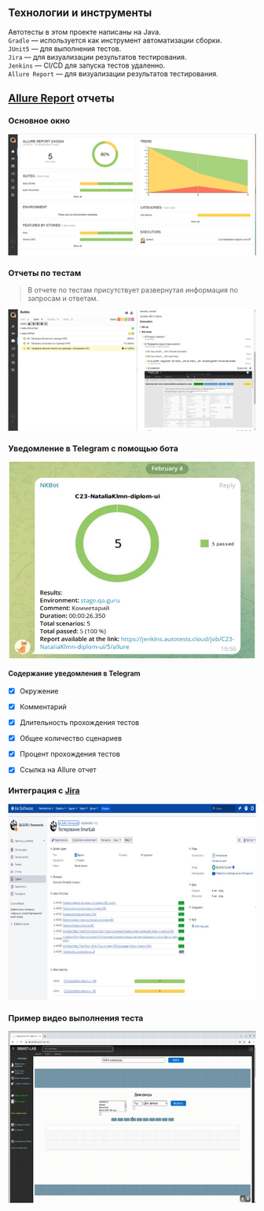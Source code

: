 <a id="tools"></a>
## Технологии и инструменты
Автотесты в этом проекте написаны на Java.\
<code>Gradle</code> — используется как инструмент автоматизации сборки.\
<code>JUnit5</code> — для выполнения тестов.\
<code>Jira</code> — для визуализации результатов тестирования.\
<code>Jenkins</code> — CI/CD для запуска тестов удаленно.\
<code>Allure Report</code> — для визуализации результатов тестирования.


<a id="allure"></a>
## </a> [Allure Report](https://jenkins.autotests.cloud/job/C23-NataliaKlmn-diplom-ui/4/allure/) отчеты

### Основное окно

<p align="center">
<img title="Allure Dashboard" src="images/screenshots/dashboard.jpg">
</p>

### Отчеты по тестам

<p align="center">

> В отчете по тестам присутствует развернутая информация по запросам и ответам.

<img title="Allure Tests" src="images/screenshots/testcase.jpg">
</p>

### Уведомление в Telegram с помощью бота


<p align="center">
<img src="images/screenshots/telegram.jpg" alt="Telegram screen" width="500" height="400">
</p>

#### Содержание уведомления в Telegram

- [x] Окружение
- [x] Комментарий
- [x] Длительность прохождения тестов
- [x] Общее количество сценариев
- [x] Процент прохождения тестов
- [x] Ссылка на Allure отчет


### Интеграция с <a target="_blank" href="https://jira.autotests.cloud/browse/HOMEWORK-1113">Jira</a>


<p align="center">
<img src="images/screenshots/JiraIntegration2.jpg" alt="Jira screen" width="1200" height="400">
</p>

### Пример видео выполнения теста 


<p align="center">
<img src="images/video/searchVideo.gif" alt="video example" width="550" height="350">
</p>
